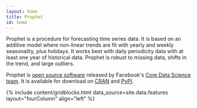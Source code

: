 ```yaml
---
layout: home
title: Prophet
id: home
---
```


Prophet is a procedure for forecasting time series data.  It is based on an additive model where non-linear trends are fit with yearly and weekly seasonality, plus holidays. It works best with daily periodicity data with at least one year of historical data. Prophet is robust to missing data, shifts in the trend, and large outliers.

Prophet is [open source software](https://code.facebook.com/projects/) released by Facebook's [Core Data Science team](https://research.fb.com/category/data-science/).  It is available for download on [CRAN](https://cran.r-project.org/package=prophet) and [PyPI](https://pypi.python.org/pypi/fbprophet/).

{% include content/gridblocks.html data_source=site.data.features layout="fourColumn" align="left" %}
